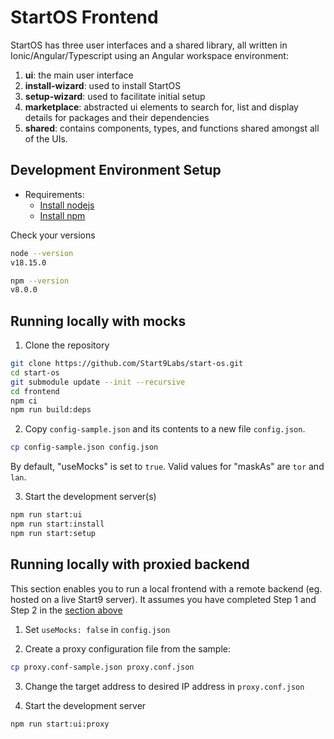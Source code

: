 # StartOS Frontend

StartOS has three user interfaces and a shared library, all written in Ionic/Angular/Typescript using an Angular workspace environment:

1. **ui**: the main user interface
1. **install-wizard**: used to install StartOS
1. **setup-wizard**: used to facilitate initial setup
1. **marketplace**: abstracted ui elements to search for, list and display details for packages and their dependencies
1. **shared**: contains components, types, and functions shared amongst all of the UIs.

## Development Environment Setup

- Requirements:
  - [Install nodejs](https://nodejs.org/en/)
  - [Install npm](https://www.npmjs.com/get-npm)

Check your versions

```sh
node --version
v18.15.0

npm --version
v8.0.0
```

## Running locally with mocks

1. Clone the repository

```sh
git clone https://github.com/Start9Labs/start-os.git
cd start-os
git submodule update --init --recursive
cd frontend
npm ci
npm run build:deps
```

2. Copy `config-sample.json` and its contents to a new file `config.json`.

```sh
cp config-sample.json config.json
```

By default, "useMocks" is set to `true`.
Valid values for "maskAs" are `tor` and `lan`.

3. Start the development server(s)

```sh
npm run start:ui
npm run start:install
npm run start:setup
```

## Running locally with proxied backend

This section enables you to run a local frontend with a remote backend (eg. hosted on a live Start9 server). It assumes you have completed Step 1 and Step 2 in the [section above](#running-locally-with-mocks)

1. Set `useMocks: false` in `config.json`

2. Create a proxy configuration file from the sample:

```sh
cp proxy.conf-sample.json proxy.conf.json
```

3. Change the target address to desired IP address in `proxy.conf.json`

4. Start the development server

```sh
npm run start:ui:proxy
```
